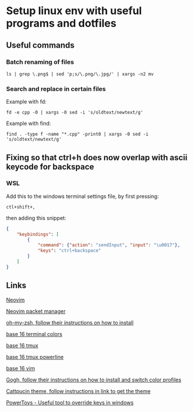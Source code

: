 # Setup linux env with useful programs and dotfiles

## Useful commands
### Batch renaming of files
```
ls | grep \.png$ | sed 'p;s/\.png/\.jpg/' | xargs -n2 mv
```

### Search and replace in certain files
Example with fd:
```
fd -e cpp -0 | xargs -0 sed -i 's/oldtext/newtext/g'
```
Example with find:
```
find . -type f -name "*.cpp" -print0 | xargs -0 sed -i 's/oldtext/newtext/g'
```

## Fixing so that ctrl+h does now overlap with ascii keycode for backspace
### WSL
Add this to the windows terminal settings file, by first pressing:
```
ctl+shift+,
```
then adding this snippet:
```json
{
    "keybindings": [
        {
            "command": {"action": "sendInput", "input": "\u0017"},
            "keys": "ctrl+backspace"
        }
    ]
}
```

## Links
[Neovim](https://github.com/neovim/neovim)

[Neovim packet manager](https://github.com/wbthomason/packer.nvim)

[oh-my-zsh, follow their instructions on how to install](https://github.com/ohmyzsh/ohmyzsh/)

[base 16 terminal colors](https://github.com/tinted-theming/base16-shell)

[base 16 tmux](https://github.com/tinted-theming/base16-tmux)

[base 16 tmux powerline](https://github.com/teddyhwang/base16-tmux-powerline)

[base 16 vim](https://github.com/tinted-theming/base16-vim)

[Gogh, follow their instructions on how to install and switch color profiles](https://github.com/Gogh-Co/Gogh)

[Cattpucin theme, follow instructions in link to get the theme](https://github.com/catppuccin/windows-terminal)

[PowerToys - Useful tool to override keys in windows](https://github.com/microsoft/PowerToys)
